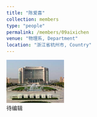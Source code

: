 ```yaml
---
title: "陈爱喜"
collection: members
type: "people"
permalink: /members/09aixichen
venue: "物理系, Department"
location: "浙江省杭州市, Country"
---
```


<img src='/images/profile.png' width='150' ><br>
待编辑
